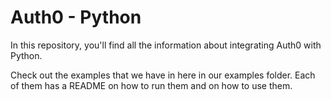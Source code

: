 # Auth0 - Python
In this repository, you'll find all the information about integrating Auth0 with Python.

Check out the examples that we have in here in our examples folder. Each of them has a README on how to run them and on how to use them.
